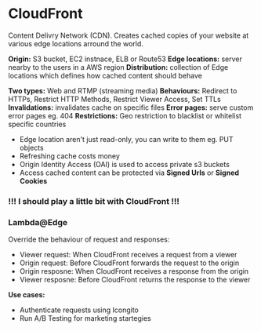 # CloudFront
Content Delivry Network (CDN). Creates cached copies of your website at various edge locations arround the world.

**Origin:** S3 bucket, EC2 instnace, ELB or Route53
**Edge locations:** server nearby to the users in a AWS region
**Distribution:** collection of Edge locations which defines how cached content should behave

**Two types:** Web and RTMP (streaming media)
**Behaviours:** Redirect to HTTPs, Restrict HTTP Methods, Restrict Viewer Access, Set TTLs
**Invalidations:** invalidates cache on specific files
**Error pages:** serve custom error pages eg. 404
**Restrictions:** Geo restriction to blacklist or whitelist specific countries

- Edge location aren't just read-only, you can write to them eg. PUT objects
- Refreshing cache costs money
- Origin Identity Access (OAI) is used to access private s3 buckets
- Access cached content can be protected via **Signed Urls** or **Signed Cookies**

### !!! I should play a little bit with CloudFront !!!

 ### Lambda@Edge 
Override the behaviour of request and responses:
	
- Viewer request: When CloudFront receives a request from a viewer
- Origin request: Before CloudFront forwards the request to the origin
- Origin resposne: When CloudFront receives a response from the origin
-  Viewer resposne: Before CloudFront returns the response to the viewer

**Use cases:**

- Authenticate requests using Icongito
- Run A/B Testing for marketing startegies